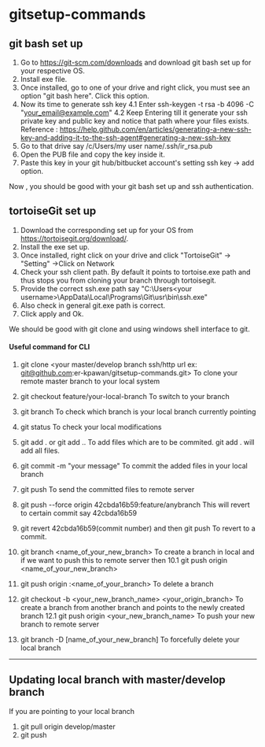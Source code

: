# gitsetup-commands
## git bash set up
1. Go to https://git-scm.com/downloads and download git bash set up for your respective OS.
2. Install exe file.
3. Once installed, go to one of your drive and right click, you must see an option "git bash here". Click this option.
4. Now its time to generate ssh key
 4.1 Enter ssh-keygen -t rsa -b 4096 -C "your_email@example.com"
 4.2 Keep Entering till it generate your ssh private key and public key and notice that path where your files exists.
 Reference : https://help.github.com/en/articles/generating-a-new-ssh-key-and-adding-it-to-the-ssh-agent#generating-a-new-ssh-key
5. Go to that drive say /c/Users/my user name/.ssh/ir_rsa.pub
6. Open the PUB file and copy the key inside it.
7. Paste this key in your git hub/bitbucket account's setting ssh key -> add option.

Now , you should be good with your git bash set up and ssh authentication.

## tortoiseGit set up
1. Download the corresponding set up for your OS from https://tortoisegit.org/download/.
2. Install the exe set up.
3. Once installed, right click on your drive and click "TortoiseGit" -> "Setting" ->Click on Network
4. Check your ssh client path. By default it points to tortoise.exe path and thus stops you from cloning your branch through tortoisegit.
5. Provide the correct ssh.exe path say "C:\Users\<your username>\AppData\Local\Programs\Git\usr\bin\ssh.exe"
6. Also check in general git.exe path is correct.
7. Click apply and Ok.

We should be good with git clone and using windows shell interface to git.

#### Useful command for CLI
1. git clone <your master/develop branch ssh/http url ex: git@github.com:er-kpawan/gitsetup-commands.git>
To clone your remote master branch to your local system


2. git checkout feature/your-local-branch
To switch to your branch


3. git branch 
To check which branch is your local branch currently pointing

4. git status
To check your local modifications

5. git add . or git add <file1 path> <file2 path>..
  To add files which are to be commited. git add . will add all files.
  
6. git commit -m "your message"
  To commit the added files in your local branch
  
 7. git push
   To send the committed files to remote server
   
 8. git push --force origin 42cbda16b59:feature/anybranch
   This will revert to certain commit say 42cbda16b59
   
 9. git revert 42cbda16b59(commit number) and then git push
 To revert to a commit.
 
 10. git branch <name_of_your_new_branch>
  To create a branch in local and if we want to push this to remote server then 
   10.1 git push origin <name_of_your_new_branch>
   
  11. git push origin :<name_of_your_branch>
   To delete a branch
  
 12. git checkout -b <your_new_branch_name> <your_origin_branch>
 To create a branch from another branch and points to the newly created branch
  12.1  git push origin <your_new_branch_name>
  To push your new branch to remote server
  
  13. git branch -D [name_of_your_new_branch]
    To forcefully delete your local branch
    
    
   
-------------------------------------------------------
## Updating local branch with master/develop branch
 If you are pointing to your local branch
 
 1. git pull origin develop/master
 2. git push
 
 
